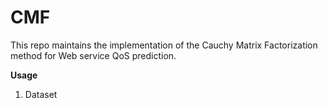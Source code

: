 # CMF

This repo maintains the implementation of the Cauchy Matrix Factorization method for Web service QoS prediction.

**Usage**
1. Dataset
